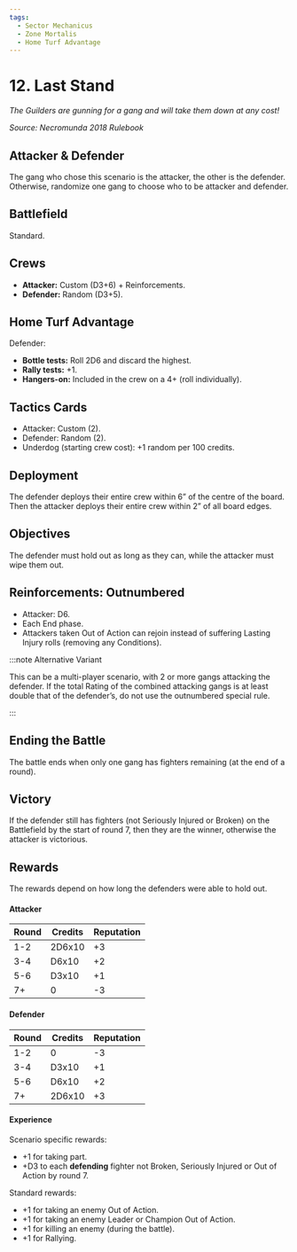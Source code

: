 ```yaml
---
tags:
  - Sector Mechanicus
  - Zone Mortalis
  - Home Turf Advantage
---
```


# 12. Last Stand

_The Guilders are gunning for a gang and will take them down at any cost!_

_Source: Necromunda 2018 Rulebook_  

## Attacker & Defender

The gang who chose this scenario is the attacker, the other is the defender. Otherwise, randomize one gang to choose who to be attacker and defender.

## Battlefield

Standard.

## Crews

- **Attacker:** Custom (D3+6) + Reinforcements.
- **Defender:** Random (D3+5).

## Home Turf Advantage

Defender:

- **Bottle tests:** Roll 2D6 and discard the highest.
- **Rally tests:** +1.
- **Hangers-on:** Included in the crew on a 4+ (roll individually).

## Tactics Cards

- Attacker: Custom (2).
- Defender: Random (2).
- Underdog (starting crew cost): +1 random per 100 credits.

## Deployment

The defender deploys their entire crew within 6” of the centre of the board. Then the attacker deploys their entire crew within 2” of all board edges.

## Objectives

The defender must hold out as long as they can, while the attacker must wipe them out.

## Reinforcements: Outnumbered

- Attacker: D6.
- Each End phase.
- Attackers taken Out of Action can rejoin instead of suffering Lasting Injury rolls (removing any Conditions).

:::note Alternative Variant

This can be a multi-player scenario, with 2 or more gangs attacking the defender. If the total Rating of the combined attacking gangs is at least double that of the defender’s, do not use the outnumbered special rule.

:::

## Ending the Battle

The battle ends when only one gang has fighters remaining (at the end of a round).

## Victory

If the defender still has fighters (not Seriously Injured or Broken) on the Battlefield by the start of round 7, then they are the winner, otherwise the attacker is victorious.

## Rewards

The rewards depend on how long the defenders were able to hold out.

#### Attacker

| Round | Credits | Reputation |
| :---- | ------- | ---------- |
| 1-2   | 2D6x10  | +3         |
| 3-4   | D6x10   | +2         |
| 5-6   | D3x10   | +1         |
| 7+    | 0       | -3         |

#### Defender

| Round | Credits | Reputation |
| :---- | ------- | ---------- |
| 1-2   | 0       | -3         |
| 3-4   | D3x10   | +1         |
| 5-6   | D6x10   | +2         |
| 7+    | 2D6x10  | +3         |

#### Experience

Scenario specific rewards:

- +1 for taking part.
- +D3 to each **defending** fighter not Broken, Seriously Injured or Out of Action by round 7.

Standard rewards:

- +1 for taking an enemy Out of Action.
- +1 for taking an enemy Leader or Champion Out of Action.
- +1 for killing an enemy (during the battle).
- +1 for Rallying.
